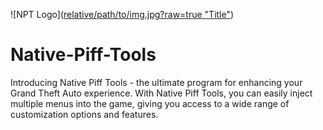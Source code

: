 ![NPT Logo]([relative/path/to/img.jpg?raw=true "Title"](https://user-images.githubusercontent.com/96446997/215381277-349e6c10-3fc7-4997-90c0-1fe7bf306112.png))
# Native-Piff-Tools
Introducing Native Piff Tools - the ultimate program for enhancing your Grand Theft Auto experience. With Native Piff Tools, you can easily inject multiple menus into the game, giving you access to a wide range of customization options and features.
